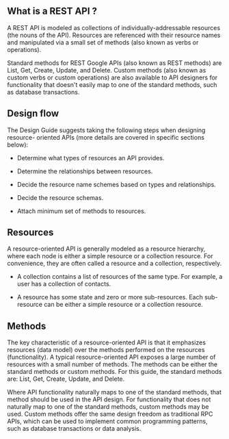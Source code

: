 

## What is a REST API ?

A REST API is modeled as collections of individually-addressable resources (the nouns of the API). Resources are referenced with their resource names and manipulated via a small set of methods (also known as verbs or operations).

Standard methods for REST Google APIs (also known as REST methods) are List, Get, Create, Update, and Delete. Custom methods (also known as custom verbs or custom operations) are also available to API designers for functionality that doesn't easily map to one of the standard methods, such as database transactions.


## Design flow


The Design Guide suggests taking the following steps when designing resource- oriented APIs (more details are covered in specific sections below):

- Determine what types of resources an API provides.

- Determine the relationships between resources.

- Decide the resource name schemes based on types and relationships.

- Decide the resource schemas.

- Attach minimum set of methods to resources.

## Resources

A resource-oriented API is generally modeled as a resource hierarchy, where each node is either a simple resource or a collection resource. For convenience, they are often called a resource and a collection, respectively.


* A collection contains a list of resources of the same type. For example, a user has a collection of contacts.

* A resource has some state and zero or more sub-resources. Each sub-resource can be either a simple resource or a collection resource.

## Methods

The key characteristic of a resource-oriented API is that it emphasizes resources (data model) over the methods performed on the resources (functionality). A typical resource-oriented API exposes a large number of resources with a small number of methods. The methods can be either the standard methods or custom methods. For this guide, the standard methods are: List, Get, Create, Update, and Delete.

Where API functionality naturally maps to one of the standard methods, that method should be used in the API design. For functionality that does not naturally map to one of the standard methods, custom methods may be used. Custom methods offer the same design freedom as traditional RPC APIs, which can be used to implement common programming patterns, such as database transactions or data analysis.



